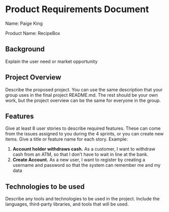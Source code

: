 # Product Requirements Document
Name: Paige King

Product Name: RecipeBox

## Background
Explain the user need or market opportunity

## Project Overview
Describe the proposed project. You can use the same description that your group uses in the final project README.md. The rest should be your own work,
but the project overview can be the same for everyone in the group.

## Features
Give at least 8 user stories to describe required features. These can come from the issues assigned to you during the 4 sprints, or you 
can create new items. Give a title or feature name for each story. Example: 
1. **Account holder withdraws cash.** As a customer,	I want to withdraw cash from an ATM,	so that I don’t have to wait in line at the bank.
2. **Create Account.** As a new user, I want to register by creating a username and password so that the system can remember me and my data

## Technologies to be used
Describe any tools and technologies to be used in the project. Include the languages, third-party libraries, and tools that will be used.